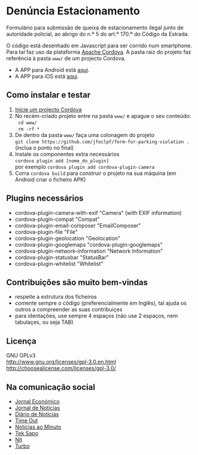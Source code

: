 # Denúncia Estacionamento

Formulário para submissão de queixa de estacionamento ilegal junto de autoridade policial, ao abrigo do n.º 5 do art.º 170.º do Código da Estrada. 

O código está desenhado em Javascript para ser corrido num smartphone. Para tal faz uso da plataforma <a href="https://cordova.apache.org/">Apache Cordova</a>. A pasta raiz do projeto faz referência à pasta `www/` de um projecto Cordova.

* A APP para Android está <a href="https://play.google.com/store/apps/details?id=com.form.parking.violation">aqui</a>.
* A APP para iOS está <a href="https://itunes.apple.com/pt/app/aqui-n%C3%A3o/id1335652238?mt=8">aqui</a>.

## Como instalar e testar

 1. <a href="https://cordova.apache.org/docs/en/latest/guide/cli/">Inicie um projecto Cordova</a>
 2. No recém-criado projeto entre na pasta `www/` e apague o seu conteúdo:<br> 
    `cd www/`<br>
    `rm -rf *`<br>
 3. De dentro da pasta `www/` faça uma colonagem do projeto<br>
    `git clone https://github.com/jfoclpf/form-for-parking-violation .` (inclua o ponto no final)
 4. Instale os componentes extra necessários<br>
    `cordova plugin add [nome_do_plugin]`<br>
    por exemplo `cordova plugin add cordova-plugin-camera`
 5. Corra `cordova build` para construir o projeto na sua máquina (em Android criar o ficheiro APK)

## Plugins necessários

* cordova-plugin-camera-with-exif "Camera" (with EXIF information)
* cordova-plugin-compat "Compat"
* cordova-plugin-email-composer "EmailComposer"
* cordova-plugin-file "File"
* cordova-plugin-geolocation "Geolocation"
* cordova-plugin-googlemaps "cordova-plugin-googlemaps"
* cordova-plugin-network-information "Network Information"
* cordova-plugin-statusbar "StatusBar"
* cordova-plugin-whitelist "Whitelist"

## Contribuições são muito bem-vindas
 
 * respeite a estrutura dos ficheiros
 * comente sempre o código (preferencialmente em Inglês), tal ajuda os outros a compreender as suas contribuiçes
 * para identações, use sempre 4 espaços (não use 2 espaços, nem tabulaçes, ou seja TAB)

## Licença

GNU GPLv3<br>
http://www.gnu.org/licenses/gpl-3.0.en.html <br>
http://choosealicense.com/licenses/gpl-3.0/

## Na comunicação social

* <a href="http://www.jornaleconomico.sapo.pt/noticias/estacionamentos-selvagens-ja-existe-uma-app-para-denuncia-los-189812">Jornal Económico</a>
* <a href="https://www.jn.pt/motor-24/interior/carro-mal-estacionado-ja-pode-fazer-queixa-com-esta-app-8686603.html">Jornal de Notícias</a>
* <a href="https://www.dn.pt/motor-24/interior/carro-mal-estacionado-ja-pode-fazer-queixa-com-esta-app-8686600.html">Diário de Notícias</a>
* <a href="https://www.timeout.pt/lisboa/pt/blog/ha-uma-nova-app-para-fazer-queixinhas-de-estacionamento-ilegal-081417">Time Out</a>
* <a href="https://www.noticiasaominuto.com/tech/837146/ha-um-carro-a-bloquea-lo-faca-queixa-com-esta-aplicacao">Notícias ao Minuto</a>
* <a href="http://tek.sapo.pt/mobile/android/artigos/encontrou-um-carro-mal-estacionado-ha-uma-app-para-fazer-queixa">Tek Sapo</a>
* <a href="https://nit.pt/out-of-town/back-in-town/ha-nova-app-queixinhas-quem-nao-sabe-estacionar">Nit</a>
* <a href="http://www.turbo.pt/carro-mal-estacionado-ja-pode-queixa-esta-app/">Turbo</a>
